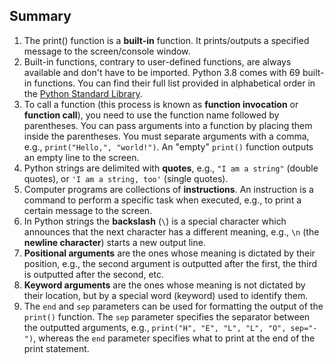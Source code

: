 ## Summary

1. The print() function is a **built-in** function. It prints/outputs a specified message to the screen/console window.
2. Built-in functions, contrary to user-defined functions, are always available and don't have to be imported. Python 3.8 comes with 69 built-in functions. You can find their full list provided in alphabetical order in the [Python Standard Library](https://docs.python.org/3/library/functions.html).
3. To call a function (this process is known as **function invocation** or **function call**), you need to use the function name followed by parentheses. You can pass arguments into a function by placing them inside the parentheses. You must separate arguments with a comma, e.g., `print("Hello,", "world!")`. An "empty" `print()` function outputs an empty line to the screen.
4. Python strings are delimited with **quotes**, e.g., `"I am a string"` (double quotes), or `'I am a string, too'` (single quotes).
5. Computer programs are collections of **instructions**. An instruction is a command to perform a specific task when executed, e.g., to print a certain message to the screen.
6. In Python strings the **backslash** (` \ `) is a special character which announces that the next character has a different meaning, e.g., `\n` (the **newline character**) starts a new output line.
7. **Positional arguments** are the ones whose meaning is dictated by their position, e.g., the second argument is outputted after the first, the third is outputted after the second, etc.
8. **Keyword arguments** are the ones whose meaning is not dictated by their location, but by a special word (keyword) used to identify them.
9. The `end` and `sep` parameters can be used for formatting the output of the `print()` function. The `sep` parameter specifies the separator between the outputted arguments, e.g., `print("H", "E", "L", "L", "O", sep="-")`, whereas the `end` parameter specifies what to print at the end of the print statement.
